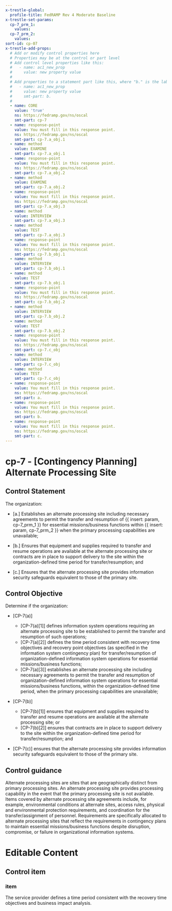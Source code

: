 ```yaml
---
x-trestle-global:
  profile-title: FedRAMP Rev 4 Moderate Baseline
x-trestle-set-params:
  cp-7_prm_1:
    values:
  cp-7_prm_2:
    values:
sort-id: cp-07
x-trestle-add-props:
  # Add or modify control properties here
  # Properties may be at the control or part level
  # Add control level properties like this:
  #   - name: ac1_new_prop
  #     value: new property value
  #
  # Add properties to a statement part like this, where "b." is the label of the target statement part
  #   - name: ac1_new_prop
  #     value: new property value
  #     smt-part: b.
  #
  - name: CORE
    value: 'true'
    ns: https://fedramp.gov/ns/oscal
    smt-part: cp-7
  - name: response-point
    value: You must fill in this response point.
    ns: https://fedramp.gov/ns/oscal
    smt-part: cp-7.a_obj.1
  - name: method
    value: EXAMINE
    smt-part: cp-7.a_obj.1
  - name: response-point
    value: You must fill in this response point.
    ns: https://fedramp.gov/ns/oscal
    smt-part: cp-7.a_obj.2
  - name: method
    value: EXAMINE
    smt-part: cp-7.a_obj.2
  - name: response-point
    value: You must fill in this response point.
    ns: https://fedramp.gov/ns/oscal
    smt-part: cp-7.a_obj.3
  - name: method
    value: INTERVIEW
    smt-part: cp-7.a_obj.3
  - name: method
    value: TEST
    smt-part: cp-7.a_obj.3
  - name: response-point
    value: You must fill in this response point.
    ns: https://fedramp.gov/ns/oscal
    smt-part: cp-7.b_obj.1
  - name: method
    value: INTERVIEW
    smt-part: cp-7.b_obj.1
  - name: method
    value: TEST
    smt-part: cp-7.b_obj.1
  - name: response-point
    value: You must fill in this response point.
    ns: https://fedramp.gov/ns/oscal
    smt-part: cp-7.b_obj.2
  - name: method
    value: INTERVIEW
    smt-part: cp-7.b_obj.2
  - name: method
    value: TEST
    smt-part: cp-7.b_obj.2
  - name: response-point
    value: You must fill in this response point.
    ns: https://fedramp.gov/ns/oscal
    smt-part: cp-7.c_obj
  - name: method
    value: INTERVIEW
    smt-part: cp-7.c_obj
  - name: method
    value: TEST
    smt-part: cp-7.c_obj
  - name: response-point
    value: You must fill in this response point.
    ns: https://fedramp.gov/ns/oscal
    smt-part: a.
  - name: response-point
    value: You must fill in this response point.
    ns: https://fedramp.gov/ns/oscal
    smt-part: b.
  - name: response-point
    value: You must fill in this response point.
    ns: https://fedramp.gov/ns/oscal
    smt-part: c.
---
```


# cp-7 - \[Contingency Planning\] Alternate Processing Site

## Control Statement

The organization:

- \[a.\] Establishes an alternate processing site including necessary agreements to permit the transfer and resumption of {{ insert: param, cp-7_prm_1 }} for essential missions/business functions within {{ insert: param, cp-7_prm_2 }} when the primary processing capabilities are unavailable;

- \[b.\] Ensures that equipment and supplies required to transfer and resume operations are available at the alternate processing site or contracts are in place to support delivery to the site within the organization-defined time period for transfer/resumption; and

- \[c.\] Ensures that the alternate processing site provides information security safeguards equivalent to those of the primary site.

## Control Objective

Determine if the organization:

- \[CP-7(a)\]

  - \[CP-7(a)[1]\] defines information system operations requiring an alternate processing site to be established to permit the transfer and resumption of such operations;
  - \[CP-7(a)[2]\] defines the time period consistent with recovery time objectives and recovery point objectives (as specified in the information system contingency plan) for transfer/resumption of organization-defined information system operations for essential missions/business functions;
  - \[CP-7(a)[3]\] establishes an alternate processing site including necessary agreements to permit the transfer and resumption of organization-defined information system operations for essential missions/business functions, within the organization-defined time period, when the primary processing capabilities are unavailable;

- \[CP-7(b)\]

  - \[CP-7(b)[1]\] ensures that equipment and supplies required to transfer and resume operations are available at the alternate processing site; or
  - \[CP-7(b)[2]\] ensures that contracts are in place to support delivery to the site within the organization-defined time period for transfer/resumption; and

- \[CP-7(c)\] ensures that the alternate processing site provides information security safeguards equivalent to those of the primary site.

## Control guidance

Alternate processing sites are sites that are geographically distinct from primary processing sites. An alternate processing site provides processing capability in the event that the primary processing site is not available. Items covered by alternate processing site agreements include, for example, environmental conditions at alternate sites, access rules, physical and environmental protection requirements, and coordination for the transfer/assignment of personnel. Requirements are specifically allocated to alternate processing sites that reflect the requirements in contingency plans to maintain essential missions/business functions despite disruption, compromise, or failure in organizational information systems.

# Editable Content

<!-- Make additions and edits below -->
<!-- The above represents the contents of the control as received by the profile, prior to additions. -->
<!-- If the profile makes additions to the control, they will appear below. -->
<!-- The above markdown may not be edited but you may edit the content below, and/or introduce new additions to be made by the profile. -->
<!-- If there is a yaml header at the top, parameter values may be edited. Use --set-parameters to incorporate the changes during assembly. -->
<!-- The content here will then replace what is in the profile for this control, after running profile-assemble. -->
<!-- The added parts in the profile for this control are below.  You may edit them and/or add new ones. -->
<!-- Each addition must have a heading either of the form ## Control my_addition_name -->
<!-- or ## Part a. (where the a. refers to one of the control statement labels.) -->
<!-- "## Control" parts are new parts added after the statement part. -->
<!-- "## Part" parts are new parts added into the top-level statement part with that label. -->
<!-- Subparts may be added with nested hash levels of the form ### My Subpart Name -->
<!-- underneath the parent ## Control or ## Part being added -->
<!-- See https://ibm.github.io/compliance-trestle/tutorials/ssp_profile_catalog_authoring/ssp_profile_catalog_authoring for guidance. -->

## Control item

### item

The service provider defines a time period consistent with the recovery time objectives and business impact analysis.
